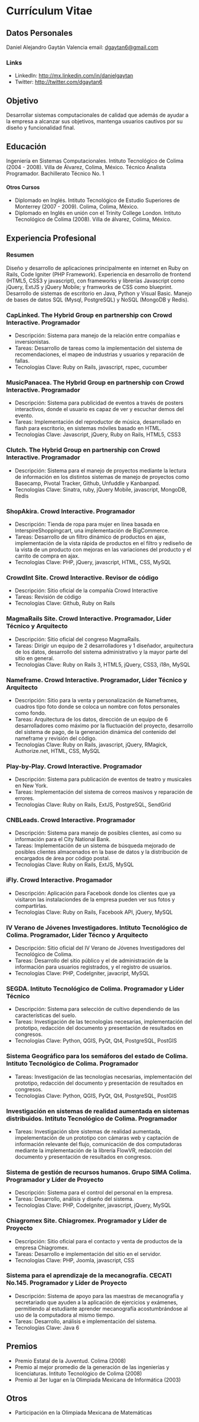 Currículum Vitae
================

Datos Personales
----------------
Daniel Alejandro Gaytán Valencia
email: dgaytan6@gmail.com

### Links
* LinkedIn: http://mx.linkedin.com/in/danielgaytan
* Twitter: http://twitter.com/dgaytan6


Objetivo
--------
Desarrollar sistemas computacionales de calidad que además de ayudar a la empresa a alcanzar sus objetivos, mantenga usuarios cautivos por su diseño y funcionalidad final.

Educación
---------
Ingeniería en Sistemas Computacionales. Intituto Tecnológico de Colima (2004 - 2008). Villa de Álvarez, Colima, México.
Técnico Analista Programador. Bachillerato Técnico No. 1

#### Otros Cursos
* Diplomado en Inglés. Intituto Tecnológico de Estudio Superiores de Monterrey (2007 - 2009). Colima, Colima, México.
* Diplomado en Inglés en unión con el Trinity College London. Intituto Tecnológico de Colima (2008). Villa de álvarez, Colima, México.

Experiencia Profesional
-----------------------
### Resumen

Diseño y desarrollo de aplicaciones principalmente en internet en Ruby on Rails, Code Igniter (PHP Framework). Experiencia en desarrollo de frontend (HTML5, CSS3 y javascript), con frameworks y librerías Javascript como jQuery, ExtJS y jQuery Mobile; y framworks de CSS como blueprint. Desarrollo de sistemas de escritorio en Java, Python y Visual Basic. Manejo de bases de datos SQL (Mysql, PostgreSQL) y NoSQL (MongoDB y Redis).

### CapLinked. The Hybrid Group en partnership con Crowd Interactive. Programador
* Descripción: Sistema para manejo de la relación entre compañías e inversionistas.
* Tareas: Desarrollo de tareas como la implementación del sistema de recomendaciones, el mapeo de industrias y usuarios y reparación de fallas.
* Tecnologías Clave: Ruby on Rails, javascript, rspec, cucumber
### MusicPanacea. The Hybrid Group en partnership con Crowd Interactive. Programador
* Descripción: Sistema para publicidad de eventos a través de posters interactivos, donde el usuario es capaz de ver y escuchar demos del evento.
* Tareas: Implementación del reproductor de música, desarrollado en flash para escritorio, en sistemas móviles basado en HTML.
* Tecnologías Clave: Javascript, jQuery, Ruby on Rails, HTML5, CSS3
### Clutch. The Hybrid Group en partnership con Crowd Interactive. Programador
* Descripción: Sistema para el manejo de proyectos mediante la lectura de información en los distintos sistemas de manejo de proyectos como Basecamp, Pivotal Tracker, Github, Unfuddle y Kanbanpad.
* Tecnologías Clave: Sinatra, ruby, jQuery Mobile, javascript, MongoDB, Redis
### ShopAkira. Crowd Interactive. Programador
* Descripción: Tienda de ropa para mujer en línea basada en InterspireShoppingcart, una implementación de BigCommerce.
* Tareas: Desarrollo de un filtro dinámico de productos en ajax, implementación de la vista rápida de productos en el filtro y rediseño de la vista de un producto con mejoras en las variaciones del producto y el carrito de compra en ajax.
* Tecnologías Clave: PHP, jQuery, javascript, HTML, CSS, MySQL
### CrowdInt Site. Crowd Interactive. Revisor de código
* Descripción: Sitio oficial de la compañía Crowd Interactive
* Tareas: Revisión de código
* Tecnologías Clave: Github, Ruby on Rails
### MagmaRails Site. Crowd Interactive. Programador, Líder Técnico y Arquitecto
* Descripción: Sitio oficial del congreso MagmaRails.
* Tareas: Dirigir un equipo de 2 desarrolladores y 1 diseñador, arquitectura de los datos, desarrollo del sistema administrativo y la mayor parte del sitio en general.
* Tecnologías Clave: Ruby on Rails 3, HTML5, jQuery, CSS3, i18n, MySQL
### Nameframe. Crowd Interactive. Programador, Líder Técnico y Arquitecto
* Descripción: Sitio para la venta y personalización de Nameframes, cuadros tipo foto donde se coloca un nombre con fotos personales como fondo.
* Tareas: Arquitectura de los datos, dirección de un equipo de 6 desarrolladores como máximo por la fluctuación del proyecto, desarrollo del sistema de pago, de la generación dinámica del contenido del nameframe y revisión del código.
* Tecnologías Clave: Ruby on Rails, javascript, jQuery, RMagick, Authorize.net, HTML, CSS, MySQL
### Play-by-Play. Crowd Interactive. Programador
* Descripción: Sistema para publicación de eventos de teatro y musicales en New York.
* Tareas: Implementación del sistema de correos masivos y reparación de errores.
* Tecnologías Clave: Ruby on Rails, ExtJS, PostgreSQL, SendGrid
### CNBLeads. Crowd Interactive. Programador
* Descripción: Sistema para manejo de posibles clientes, así como su información para el City National Bank.
* Tareas: Implementación de un sistema de búsqueda mejorado de posibles clientes almacenados en la base de datos y la distribución de encargados de área por código postal.
* Tecnologías Clave: Ruby on Rails, ExtJS, MySQL
### iFly. Crowd Interactive. Progamador
* Descripción: Aplicación para Facebook donde los clientes que ya visitaron las instalaciondes de la empresa pueden ver sus fotos y compartirlas.
* Tecnologías Clave: Ruby on Rails, Facebook API, jQuery, MySQL

### IV Verano de Jóvenes Investigadores. Intituto Tecnológico de Colima. Programador, Líder Técnco y Arquitecto
* Descripción: Sitio oficial del IV Verano de Jóvenes Investigadores del Tecnológico de Colima.
* Tareas: Desarrollo del sitio público y el de administración de la información para usuarios registrados, y el registro de usuarios.
* Tecnologías Clave: PHP, CodeIgniter, javacript, MySQL
        
### SEGDA. Intituto Tecnológico de Colima. Programador y Líder Técnico
* Descripción: Sistema para selección de cultivo dependiendo de las características del suelo.
* Tareas: Investigación de las tecnologías necesarias, implementación del prototipo, redacción del documento y presentación de resultados en congresos.
* Tecnologías Clave: Python, QGIS, PyQt, Qt4, PostgreSQL, PostGIS
### Sistema Geográfico para los semáforos del estado de Colima. Intituto Tecnológico de Colima. Programador
* Tareas: Investigación de las tecnologías necesarias, implementación del prototipo, redacción del documento y presentación de resultados en congresos.
* Tecnologías Clave: Python, QGIS, PyQt, Qt4, PostgreSQL, PostGIS
### Investigación en sistemas de realidad aumentada en sistemas distribuidos. Intituto Tecnológico de Colima. Programador
* Tareas: Investigación sbre sistemas de realidad aumentada, impelementación de un prototipo con cámaras web y captación de información relevante del flujo, comunicación de dos computadoras mediante la implementación de la librería FlowVR, redacción del documento y presentación de resultados en congresos.

### Sistema de gestión de recursos humanos. Grupo SIMA Colima. Programador y Líder de Proyecto
* Descripción: Sistema para el control del personal en la empresa.
* Tareas: Desarrollo, análisis y diseño del sistema.
* Tecnologías Clave: PHP, CodeIgniter, javascript, jQuery, MySQL

### Chiagromex Site. Chiagromex. Programador y Líder de Proyecto
* Descripción: Sitio oficial para el contacto y venta de productos de la empresa Chiagromex.
* Tareas: Desarrollo e implementación del sitio en el servidor.
* Tecnologías Clave: PHP, Joomla, javascript, CSS

### Sistema para el aprendizaje de la mecanografía. CECATI No.145. Programador y Líder de Proyecto
* Descripción: Sistema de apoyo para las maestras de mecanografía y secretariado que ayuden a la aplicación de ejercicios y exámenes, permitiendo al estudiante aprender mecanografía acostumbrándose al uso de la computadora al mismo tiempo.
* Tareas: Desarrollo, análisis e implementación del sistema.
* Tecnologías Clave: Java 6

Premios
-------
* Premio Estatal de la Juventud. Colima (2008)
* Premio al mejor promedio de la generación de las ingenierías y licenciaturas. Intituto Tecnológico de Colima (2008)
* Premio al 3er lugar en la Olimpiada Mexicana de Informática (2003)

Otros
-----
* Participación en la Olimpiada Mexicana de Matemáticas
